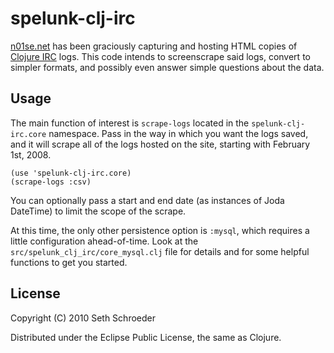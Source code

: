 # spelunk-clj-irc

[n01se.net](http://clojure-log.n01se.net/) has been graciously capturing and hosting HTML copies of [Clojure IRC](irc://irc.freenode.net/#clojure) logs. This code intends to screenscrape said logs, convert to simpler formats, and possibly even answer simple questions about the data.

## Usage

The main function of interest is `scrape-logs` located in the `spelunk-clj-irc.core` namespace. Pass in the way in which you want the logs saved, and it will scrape all of the logs hosted on the site, starting with February 1st, 2008.

    (use 'spelunk-clj-irc.core)
    (scrape-logs :csv)

You can optionally pass a start and end date (as instances of Joda DateTime) to limit the scope of the scrape.

At this time, the only other persistence option is `:mysql`, which requires a little configuration ahead-of-time. Look at the `src/spelunk_clj_irc/core_mysql.clj` file for details and for some helpful functions to get you started.

## License

Copyright (C) 2010 Seth Schroeder

Distributed under the Eclipse Public License, the same as Clojure.
